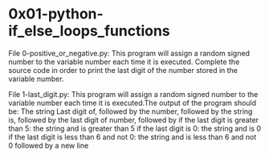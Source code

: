 # 0x01-python-if_else_loops_functions

File 0-positive_or_negative.py: This program will assign a random signed number to the variable number each time it is executed. Complete the source code in order to print the last digit of the number stored in the variable number.

File 1-last_digit.py: This program will assign a random signed number to the variable number each time it is executed.The output of the program should be:
The string Last digit of, followed by the number, followed by the string is, followed by the last digit of number, followed by
if the last digit is greater than 5: the string and is greater than 5
if the last digit is 0: the string and is 0
if the last digit is less than 6 and not 0: the string and is less than 6 and not 0 followed by a new line
